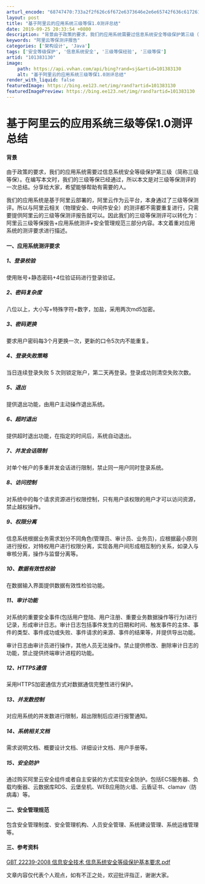 ```yaml
---
arturl_encode: "68747470:733a2f2f626c6f672e6373646e2e6e65742f636c6172616d2f:61727469636c652f64657461696c732f313031333833313330"
layout: post
title: "基于阿里云的应用系统三级等保1.0测评总结"
date: 2019-09-25 20:33:54 +0800
description: "背景由于政策的要求，我们的应用系统需要过信息系统安全等级保护第三级（简称三级等保）。在编写本文时，我"
keywords: "阿里云等保测评报告"
categories: ['架构设计', 'Java']
tags: ['安全等级保护', '信息系统安全', '三级等保经验', '三级等保']
artid: "101383130"
image:
    path: https://api.vvhan.com/api/bing?rand=sj&artid=101383130
    alt: "基于阿里云的应用系统三级等保1.0测评总结"
render_with_liquid: false
featuredImage: https://bing.ee123.net/img/rand?artid=101383130
featuredImagePreview: https://bing.ee123.net/img/rand?artid=101383130
---
```


# 基于阿里云的应用系统三级等保1.0测评总结

#### 背景

由于政策的要求，我们的应用系统需要过信息系统安全等级保护第三级（简称三级等保）。在编写本文时，我们的三级等保已经通过，所以本文是对三级等保测评的一次总结。分享给大家，希望能够帮助有需要的人。

我们的应用系统是基于阿里云部署的，阿里云作为云平台，本身通过了三级等保测评。所以与阿里云相关（物理安全、中间件安全）的测评都不需要重复进行，只需要提供阿里云的三级等保测评报告就可以。因此我们的三级等保测评可以转化为：阿里云三级等保报告+应用系统测评+安全管理规范三部分内容。本文着重对应用系统的测评要求进行描述。

#### 一、应用系统测评要求

##### 1、登录校验

使用账号+静态密码+4位验证码进行登录验证。

##### 2、密码复杂度

八位以上，大小写+特殊字符+数字，加盐，采用两次md5加密。

##### 3、密码更换

要求用户密码每3个月更换一次，更新的口令5次内不能重复。

##### 4、登录失败策略

当日连续登录失败 5 次则锁定账户，第二天再登录。登录成功则清空失败次数。

##### 5、退出

提供退出功能，由用户主动操作退出系统。

##### 6、超时退出

提供超时退出功能，在指定的时间后，系统自动退出。

##### 7、并发会话限制

对单个帐户的多重并发会话进行限制，禁止同一用户同时登录系统。

##### 8、访问控制

对系统中的每个请求资源进行权限控制，只有用户该权限的用户才可以访问资源，禁止越权操作。

##### 9、权限分离

信息系统根据业务需求划分不同角色(管理员、审计员、业务员)，应根据最小原则进行授权，对特权用户进行权限分离，实现各用户间形成相互制约关系，如录入与审核分离，操作与监督分离等。

##### 10、数据有效性校验

在数据输入界面提供数据有效性检验功能。

##### 11、审计功能

对系统的重要安全事件(包括用户登陆、用户注册、重要业务数据操作等行为)进行记录，形成审计日志。审计日志包括事件发生的日期和时间、触发事件的主体、事件的类型、事件成功或失败、事件请求的来源、事件的结果等，并提供导出功能。
  
审计日志由审计员进行操作，其他人员无法操作。禁止提供修改、删除审计日志的功能，禁止提供终端审计进程的功能。

##### 12、HTTPS通信

采用HTTPS加密通信方式对数据通信完整性进行保护。

##### 13、并发数控制

对应用系统的并发数进行限制，超出限制后应进行报警通知。

##### 14、系统相关文档

需求说明文档、概要设计文档、详细设计文档、用户手册等。

##### 15、安全防护

通过购买阿里云安全组件或者自主安装的方式实现安全防护。包括ECS服务器、负载均衡器、云数据库RDS、云堡垒机、WEB应用防火墙、云盾证书、clamav（防病毒）等。

#### 二、安全管理规范

包含安全管理制度、安全管理机构、人员安全管理、系统建设管理、系统运维管理等。

#### 三、参考资料

[GBT 22239-2008 信息安全技术 信息系统安全等级保护基本要求.pdf](https://download.csdn.net/download/hajunma/11239621)

文章内容仅代表个人观点，如有不正之处，欢迎批评指正，谢谢大家。